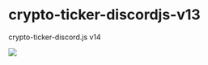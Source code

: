 # crypto-ticker-discordjs-v13
crypto-ticker-discord.js v14

<image src="https://github.com/danunaise/crypto-ticker-discordjs-v14/202312051942.gif"></image>
